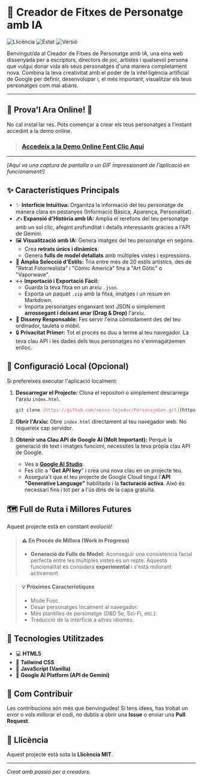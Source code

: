 # 🔮 Creador de Fitxes de Personatge amb IA

![Llicència](https://img.shields.io/badge/Llic%C3%A8ncia-MIT-green.svg) ![Estat](https://img.shields.io/badge/Estat-En%20Desenvolupament-blue.svg) ![Versió](https://img.shields.io/badge/Versi%C3%B3-1.0-yellow.svg)

Benvingut/da al Creador de Fitxes de Personatge amb IA, una eina web dissenyada per a escriptors, directors de joc, artistes i qualsevol persona que vulgui donar vida als seus personatges d'una manera completament nova. Combina la teva creativitat amb el poder de la intel·ligència artificial de Google per definir, desenvolupar i, el més important, visualitzar els teus personatges com mai abans.

---

## 🚀 Prova'l Ara Online! 🚀

No cal instal·lar res. Pots començar a crear els teus personatges a l'instant accedint a la demo online.

> ### [Accedeix a la Demo Online Fent Clic Aquí](https://xesco-tejedor.github.io/PersonajeGen/)

---

*[Aquí va una captura de pantalla o un GIF impressionant de l'aplicació en funcionament!]*

## ✨ Característiques Principals

* ✨ **Interfície Intuïtiva:** Organitza la informació del teu personatge de manera clara en pestanyes (Informació Bàsica, Aparença, Personalitat).
* ✍️ **Expansió d'Història amb IA:** Amplia el rerefons del teu personatge amb un sol clic, afegint profunditat i detalls interessants gràcies a l'API de Gemini.
* 🖼️ **Visualització amb IA:** Genera imatges del teu personatge en segons.
    * Crea **retrats únics i dinàmics**.
    * Genera **fulls de model detallats** amb múltiples vistes i expressions.
* 🎨 **Àmplia Selecció d'Estils:** Tria entre més de 20 estils artístics, des de "Retrat Fotorrealista" i "Còmic Americà" fins a "Art Gòtic" o "Vaporwave".
* ↔️ **Importació i Exportació Fàcil:**
    * Guarda la teva fitxa en un arxiu `.json`.
    * Exporta un paquet `.zip` amb la fitxa, imatges i un resum en Markdown.
    * Importa personatges enganxant text JSON o simplement **arrossegant i deixant anar (Drag & Drop)** l'arxiu.
* 📱 **Disseny Responsable:** Fes servir l'eina còmodament des del teu ordinador, tauleta o mòbil.
* 🔒 **Privacitat Primer:** Tot el procés es duu a terme al teu navegador. La teva clau API i les dades dels teus personatges no s'emmagatzemen enlloc.

## 🔧 Configuració Local (Opcional)

Si prefereixes executar l'aplicació localment:

1.  **Descarregar el Projecte:**
    Clona el repositori o simplement descarrega l'arxiu `index.html`.
    ```bash
    git clone [https://github.com/xesco-tejedor/PersonajeGen.git](https://github.com/xesco-tejedor/PersonajeGen.git)
    ```
2.  **Obrir l'Arxiu:**
    Obre `index.html` directament al teu navegador web. No requereix cap servidor.

3.  **Obtenir una Clau API de Google AI (Molt Important):**
    Perquè la generació de text i imatges funcioni, necessites la teva pròpia clau API de Google.
    * Ves a **[Google AI Studio](https://aistudio.google.com/)**.
    * Fes clic a "**Get API key**" i crea una nova clau en un projecte teu.
    * Assegura't que el teu projecte de Google Cloud tingui l'**API "Generative Language"** habilitada i la **facturació activa**. Això és necessari fins i tot per a l'ús dins de la capa gratuïta.

## 🗺️ Full de Ruta i Millores Futures

Aquest projecte està en constant evolució!

> #### ⚠️ En Procés de Millora (Work in Progress)
> * **Generació de Fulls de Model:** Aconseguir una consistència facial perfecta entre les múltiples vistes és un repte. Aquesta funcionalitat es considera **experimental** i s'està millorant activament.

> #### 💡 Pròximes Característiques
> * Mode Fosc.
> * Desar personatges localment al navegador.
> * Més plantilles de personatge (D&D 5e, Sci-Fi, etc.).
> * Traducció de la interfície a altres idiomes.

## 🚀 Tecnologies Utilitzades

* 💻 **HTML5**
* 🎨 **Tailwind CSS**
* 🤖 **JavaScript (Vanilla)**
* 🧠 **Google AI Platform (API de Gemini)**

## 🙌 Com Contribuir

Les contribucions són més que benvingudes! Si tens idees, has trobat un error o vols millorar el codi, no dubtis a obrir una **Issue** o enviar una **Pull Request**.

## 📄 Llicència

Aquest projecte està sota la **Llicència MIT**.

---
_Creat amb passió per a creadors._
